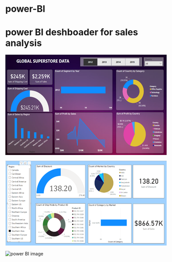# power-BI
<h1>power BI deshboader for sales analysis</h1>

![power BI image](https://github.com/KHANDOLKAR-SOMESH/power-BI/blob/983c73a387ca2b16206b3afcd95b5225108326ea/power%20bi.png)


![power BI image](https://github.com/KHANDOLKAR-SOMESH/power-BI/blob/f9ae575796e819263bdbdb05328fc16d5bfaec52/a.png)

![power BI image]()
